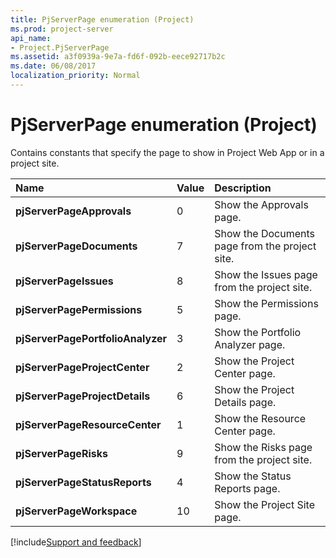```yaml
---
title: PjServerPage enumeration (Project)
ms.prod: project-server
api_name:
- Project.PjServerPage
ms.assetid: a3f0939a-9e7a-fd6f-092b-eece92717b2c
ms.date: 06/08/2017
localization_priority: Normal
---
```



# PjServerPage enumeration (Project)

Contains constants that specify the page to show in Project Web App or in a project site.



|Name|Value|Description|
|:-----|:-----|:-----|
|**pjServerPageApprovals**|0|Show the Approvals page.|
|**pjServerPageDocuments**|7|Show the Documents page from the project site.|
|**pjServerPageIssues**|8|Show the Issues page from the project site.|
|**pjServerPagePermissions**|5|Show the Permissions page.|
|**pjServerPagePortfolioAnalyzer**|3|Show the Portfolio Analyzer page.|
|**pjServerPageProjectCenter**|2|Show the Project Center page.|
|**pjServerPageProjectDetails**|6|Show the Project Details page.|
|**pjServerPageResourceCenter**|1|Show the Resource Center page.|
|**pjServerPageRisks**|9|Show the Risks page from the project site.|
|**pjServerPageStatusReports**|4|Show the Status Reports page.|
|**pjServerPageWorkspace**|10|Show the Project Site page.|

[!include[Support and feedback](~/includes/feedback-boilerplate.md)]